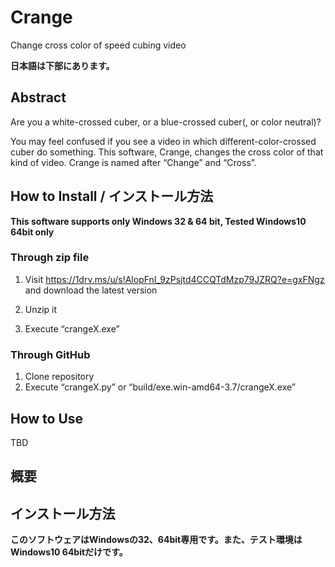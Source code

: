 # Crange
Change cross color of speed cubing video

**日本語は下部にあります。**

## Abstract

Are you a white-crossed cuber, or a blue-crossed cuber(, or color neutral)?

You may feel confused if you see a video in which different-color-crossed cuber do something. This software, Crange, changes the cross color of that kind of video. Crange is named after “Change” and “Cross”.

## How to Install / インストール方法

**This software supports only Windows 32 & 64 bit, Tested Windows10 64bit only**

### Through zip file

1. Visit https://1drv.ms/u/s!AlopFnI_9zPsjtd4CCQTdMzp79JZRQ?e=gxFNgz and download the latest version

2. Unzip it 

3. Execute “crangeX.exe”

### Through GitHub

1. Clone repository
2. Execute “crangeX.py” or “build/exe.win-amd64-3.7/crangeX.exe”

## How to Use

TBD



## 概要

## インストール方法

**このソフトウェアはWindowsの32、64bit専用です。また、テスト環境はWindows10 64bitだけです。**